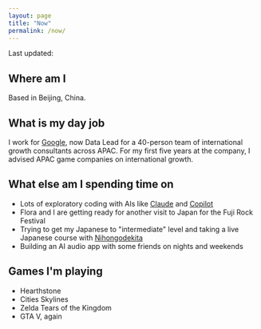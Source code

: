 ```yaml
---
layout: page
title: "Now"
permalink: /now/
---
```


Last updated:  <span id="lastUpdated"></span>

## Where am I

Based in Beijing, China.

## What is my day job

I work for [Google](https://about.google/), now Data Lead for a 40-person team of international growth consultants across APAC. For my first five years at the company, I advised APAC game companies on international growth.

## What else am I spending time on

- Lots of exploratory coding with AIs like [Claude](https://claude.ai) and [Copilot](https://copilot.github.com/)
- Flora and I are getting ready for another visit to Japan for the Fuji Rock Festival
- Trying to get my Japanese to "intermediate" level and taking a live Japanese course with [Nihongodekita](https://nihongodekita.com/)
- Building an AI audio app with some friends on nights and weekends

## Games I'm playing

- Hearthstone
- Cities Skylines
- Zelda Tears of the Kingdom
- GTA V, again

<!-- Conway's Game of Life Footer Visualization -->
<canvas id="game"></canvas>
<script>
  // Create the lastUpdated variable
  var lastModified = new Date(document.lastModified);
  var options = { month: 'long', year: 'numeric' };
  document.getElementById('lastUpdated').textContent = lastModified.toLocaleDateString('en-US', options);
  // Get a reference to the canvas element
  const canvas = document.getElementById('game');
  const ctx = canvas.getContext('2d');
  canvas.width = window.innerWidth;
  canvas.height = 100;
  // canvas.style.position = "fixed"; // This will make it stick to the footer of the window
  canvas.style.position = "absolute"; // This will make it stick to the footer of the page
  canvas.style.bottom = "0";
  canvas.style.left = "0";
  // Update the width of the canvas whenever the window is resized
  window.onresize = function() {
    canvas.width = window.innerWidth;
  };
  // Define the dimensions of the grid
  const width = canvas.width;
  const height = canvas.height;
  const cellSize = 5;
  // Initialize the grid with random values
  let grid = new Array(height);
  for (let i = 0; i < height; i++) {
    grid[i] = new Array(width);
    for (let j = 0; j < width; j++) {
      grid[i][j] = Math.round(Math.random());
    }
  }
  // This function counts the number of alive neighbors of a given cell
  function countAliveNeighbors(grid, x, y) {
    let count = 0;
    for (let i = -1; i <= 1; i++) {
      for (let j = -1; j <= 1; j++) {
        if (i === 0 && j === 0) continue;
        if (x + i >= 0 && x + i < height && y + j >= 0 && y + j < width) {
          count += grid[x + i][y + j];
        }
      }
    }
    return count;
  }
  // This function updates the grid according to the rules of the game
  function update(grid) {
    let newGrid = new Array(height);
    for (let i = 0; i < height; i++) {
      newGrid[i] = new Array(width);
    }
    for (let i = 0; i < height; i++) {
      for (let j = 0; j < width; j++) {
        let aliveNeighbors = countAliveNeighbors(grid, i, j);
        if (grid[i][j] === 0 && aliveNeighbors === 3) {
          // Any dead cell with exactly 3 live neighbors becomes a live cell
          newGrid[i][j] = 1;
        } else if (grid[i][j] === 1 && (aliveNeighbors < 2 || aliveNeighbors > 3)) {
          // Any live cell with fewer than two live neighbors dies (underpopulation)
          // Any live cell with more than three live neighbors dies (overcrowding)
          newGrid[i][j] = 0;
        } else {
          // All other cells remain the same
          newGrid[i][j] = grid[i][j];
        }
      }
    }
    return newGrid;
  }
  // This function draws the grid and the cells on the canvas
  function draw(grid) {
    // Clear the canvas
    ctx.clearRect(0, 0, canvas.width, canvas.height);
    // Draw the cells
    for (let i = 0; i < height; i++) {
        for (let j = 0; j < width; j++) {
            if (grid[i][j] === 1) {
                ctx.fillStyle
                // Set the fill color to black
                ctx.fillStyle = '#E5E4E2';
                // Calculate the coordinates of the cell
                let x = j * cellSize;
                let y = i * cellSize;
                // Draw a filled rectangle at the calculated coordinates
                ctx.fillRect(x, y, cellSize, cellSize);
            }
        }
    }
  }
  // This function animates the game by calling the draw function at a regular interval
  function animate() {
      // Update the grid
      grid = update(grid);
      // Draw the grid
      draw(grid);
      // Wait 100 milliseconds before printing the grid
      setTimeout(function() {
          // Request the next animation frame
          requestAnimationFrame(animate);
      }, 500);
  }
  // Start the animation
  requestAnimationFrame(animate);
</script>
